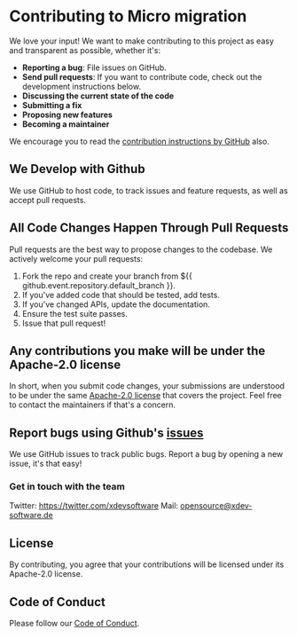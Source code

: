 # Contributing to Micro migration

We love your input! We want to make contributing to this project as easy and transparent as possible, whether it's:

- **Reporting a bug**:  File issues on GitHub.
- **Send pull requests**: If you want to contribute code, check out the development instructions below.
- **Discussing the current state of the code**
- **Submitting a fix**
- **Proposing new features**
- **Becoming a maintainer**

We encourage you to read the [contribution instructions by GitHub](https://guides.github.com/activities/contributing-to-open-source/#contributing) also.

## We Develop with Github

We use GitHub to host code, to track issues and feature requests, as well as accept pull requests.

## All Code Changes Happen Through Pull Requests

Pull requests are the best way to propose changes to the codebase. We actively welcome your pull requests:

1. Fork the repo and create your branch from ${{ github.event.repository.default_branch }}.
2. If you've added code that should be tested, add tests.
3. If you've changed APIs, update the documentation.
4. Ensure the test suite passes.
5. Issue that pull request!

## Any contributions you make will be under the Apache-2.0 license

In short, when you submit code changes, your submissions are understood to be under the same [Apache-2.0 license](https://github.com/xdev-software/micro-migration/blob/main/LICENSE) that covers the project. Feel free to contact the maintainers if that's a concern.

## Report bugs using Github's [issues](https://github.com/xdev-software/micro-migration/issues)

We use GitHub issues to track public bugs. Report a bug by opening a new issue, it's that easy!

### Get in touch with the team

Twitter: https://twitter.com/xdevsoftware
Mail: opensource@xdev-software.de

## License

By contributing, you agree that your contributions will be licensed under its Apache-2.0 license.

## Code of Conduct

Please follow our [Code of Conduct](CODE_OF_CONDUCT.md).